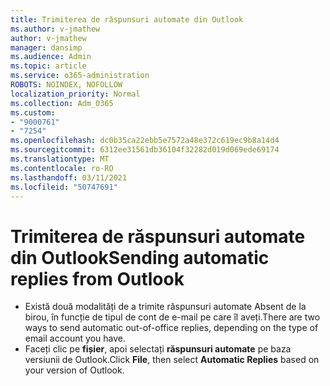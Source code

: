 ```yaml
---
title: Trimiterea de răspunsuri automate din Outlook
ms.author: v-jmathew
author: v-jmathew
manager: dansimp
ms.audience: Admin
ms.topic: article
ms.service: o365-administration
ROBOTS: NOINDEX, NOFOLLOW
localization_priority: Normal
ms.collection: Adm_O365
ms.custom:
- "9000761"
- "7254"
ms.openlocfilehash: dc0b35ca22ebb5e7572a48e372c619ec9b8a14d4
ms.sourcegitcommit: 6312ee31561db36104f32282d019d069ede69174
ms.translationtype: MT
ms.contentlocale: ro-RO
ms.lasthandoff: 03/11/2021
ms.locfileid: "50747691"
---
```

# <a name="sending-automatic-replies-from-outlook"></a><span data-ttu-id="56277-102">Trimiterea de răspunsuri automate din Outlook</span><span class="sxs-lookup"><span data-stu-id="56277-102">Sending automatic replies from Outlook</span></span>

- <span data-ttu-id="56277-103">Există două modalități de a trimite răspunsuri automate Absent de la birou, în funcție de tipul de cont de e-mail pe care îl aveți.</span><span class="sxs-lookup"><span data-stu-id="56277-103">There are two ways to send automatic out-of-office replies, depending on the type of email account you have.</span></span>
- <span data-ttu-id="56277-104">Faceți clic pe **fișier**, apoi selectați **răspunsuri automate** pe baza versiunii de Outlook.</span><span class="sxs-lookup"><span data-stu-id="56277-104">Click **File**, then select **Automatic Replies** based on your version of Outlook.</span></span>
